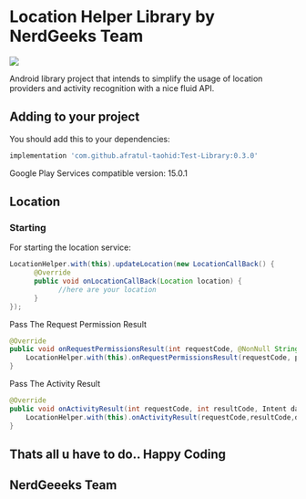 Location Helper Library by NerdGeeks Team
======================

[![](https://jitpack.io/v/afratul-taohid/Test-Library.svg)](https://jitpack.io/#afratul-taohid/Test-Library/0.3.0)

Android library project that intends to simplify the usage of location providers and activity recognition with a nice fluid API.

Adding to your project
----------------------

You should add this to your dependencies:

```groovy
implementation 'com.github.afratul-taohid:Test-Library:0.3.0'
```

Google Play Services compatible version: 15.0.1

## Location

### Starting

For starting the location service:

````java
LocationHelper.with(this).updateLocation(new LocationCallBack() {
      @Override
      public void onLocationCallBack(Location location) {
            //here are your location
      }
});
````

Pass The Request Permission Result
````java
@Override
public void onRequestPermissionsResult(int requestCode, @NonNull String[] permissions, @NonNull int[] grantResults) {
    LocationHelper.with(this).onRequestPermissionsResult(requestCode, permissions, grantResults);
}
````
Pass The Activity Result
````java
@Override
public void onActivityResult(int requestCode, int resultCode, Intent data) {
    LocationHelper.with(this).onActivityResult(requestCode,resultCode,data);
}
````

## Thats all u have to do.. Happy Coding

## NerdGeeeks Team
